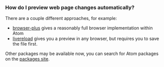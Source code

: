 ### How do I preview web page changes automatically?

There are a couple different approaches, for example:

- [browser-plus](https://atom.io/packages/browser-plus) gives a reasonably full browser implementation within Atom
- [livereload](https://atom.io/packages/livereload) gives you a preview in any browser, but requires you to save the file first.

Other packages may be available now, you can search for Atom packages on the [packages site](https://atom.io/packages).
